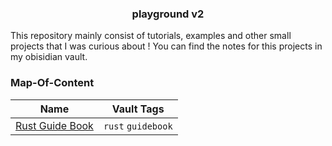 <h3 align="center"> playground v2</h3>

This repository mainly consist of tutorials, examples and other small projects that I was curious about ! You can find the notes for this projects in my obisidian vault.

### Map-Of-Content

|Name|Vault Tags|
|----|----------|
| [Rust Guide Book](rustacean) | `rust` `guidebook` |
